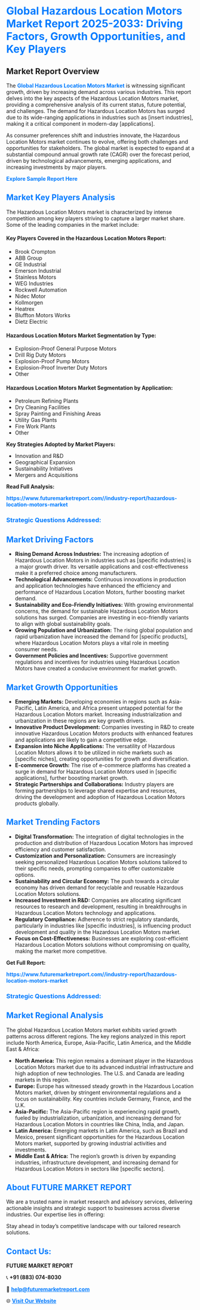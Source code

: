 <h1 style="color: #007BFF;">Global Hazardous Location Motors Market Report 2025-2033: Driving Factors, Growth Opportunities, and Key Players</h1>

<section id="overview">
<h2>Market Report Overview</h2>
<p>The <a href="https://www.futuremarketreport.com//industry-report/hazardous-location-motors-market" style="color: #007BFF; text-decoration: none;"><strong>Global Hazardous Location Motors Market</strong></a> is witnessing significant growth, driven by increasing demand across various industries. This report delves into the key aspects of the Hazardous Location Motors market, providing a comprehensive analysis of its current status, future potential, and challenges. The demand for Hazardous Location Motors has surged due to its wide-ranging applications in industries such as [insert industries], making it a critical component in modern-day [applications].</p>
<p>As consumer preferences shift and industries innovate, the Hazardous Location Motors market continues to evolve, offering both challenges and opportunities for stakeholders. The global market is expected to expand at a substantial compound annual growth rate (CAGR) over the forecast period, driven by technological advancements, emerging applications, and increasing investments by major players.</p>
</section>

<section id="overview">
<p><a href="https://www.futuremarketreport.com//request-sample/reportId=90856" style="color: #007BFF; text-decoration: none;"><strong>Explore Sample Report Here</strong></a></p>
</section>

<section id="key-players">
<h2 style="color: #007BFF;">Market Key Players Analysis</h2>
<p>The Hazardous Location Motors market is characterized by intense competition among key players striving to capture a larger market share. Some of the leading companies in the market include:</p>
<h4>Key Players Covered in the Hazardous Location Motors Report:</h4>
<ul><li>Brook Crompton</li><li>ABB Group</li><li>GE Industrial</li><li>Emerson Industrial</li><li>Stainless Motors</li><li>WEG Industries</li><li>Rockwell Automation</li><li>Nidec Motor</li><li>Kollmorgen</li><li>Heatrex</li><li>Bluffton Motors Works</li><li>Dietz Electric</li></ul>
<h4>Hazardous Location Motors Market Segmentation by Type:</h4>
<ul><li>Explosion-Proof General Purpose Motors</li><li>Drill Rig Duty Motors</li><li>Explosion-Proof Pump Motors</li><li>Explosion-Proof Inverter Duty Motors</li><li>Other</li></ul>

<h4>Hazardous Location Motors Market Segmentation by Application:</h4>
<ul><li>Petroleum Refining Plants</li><li>Dry Cleaning Facilities</li><li>Spray Painting and Finishing Areas</li><li>Utility Gas Plants</li><li>Fire Work Plants</li><li>Other</li></ul>
<p><strong>Key Strategies Adopted by Market Players:</strong></p>
<ul>
<li>Innovation and R&D</li>
<li>Geographical Expansion</li>
<li>Sustainability Initiatives</li>
<li>Mergers and Acquisitions</li>
</ul>
</section>

<section>
<p><strong>Read Full Analysis: </strong></p><a href="https://www.futuremarketreport.com//industry-report/hazardous-location-motors-market" style="color: #007BFF; text-decoration: none;"><strong>https://www.futuremarketreport.com//industry-report/hazardous-location-motors-market</strong></a>
<h3 style="color: #007BFF;">Strategic Questions Addressed:</h3>
</section>

<section id="driving-factors">
<h2 style="color: #007BFF;">Market Driving Factors</h2>
<ul>
<li><strong>Rising Demand Across Industries:</strong> The increasing adoption of Hazardous Location Motors in industries such as [specific industries] is a major growth driver. Its versatile applications and cost-effectiveness make it a preferred choice among manufacturers.</li>
<li><strong>Technological Advancements:</strong> Continuous innovations in production and application technologies have enhanced the efficiency and performance of Hazardous Location Motors, further boosting market demand.</li>
<li><strong>Sustainability and Eco-Friendly Initiatives:</strong> With growing environmental concerns, the demand for sustainable Hazardous Location Motors solutions has surged. Companies are investing in eco-friendly variants to align with global sustainability goals.</li>
<li><strong>Growing Population and Urbanization:</strong> The rising global population and rapid urbanization have increased the demand for [specific products], where Hazardous Location Motors plays a vital role in meeting consumer needs.</li>
<li><strong>Government Policies and Incentives:</strong> Supportive government regulations and incentives for industries using Hazardous Location Motors have created a conducive environment for market growth.</li>
</ul>
</section>

<section id="growth-opportunities">
<h2 style="color: #007BFF;">Market Growth Opportunities</h2>
<ul>
<li><strong>Emerging Markets:</strong> Developing economies in regions such as Asia-Pacific, Latin America, and Africa present untapped potential for the Hazardous Location Motors market. Increasing industrialization and urbanization in these regions are key growth drivers.</li>
<li><strong>Innovative Product Development:</strong> Companies investing in R&D to create innovative Hazardous Location Motors products with enhanced features and applications are likely to gain a competitive edge.</li>
<li><strong>Expansion into Niche Applications:</strong> The versatility of Hazardous Location Motors allows it to be utilized in niche markets such as [specific niches], creating opportunities for growth and diversification.</li>
<li><strong>E-commerce Growth:</strong> The rise of e-commerce platforms has created a surge in demand for Hazardous Location Motors used in [specific applications], further boosting market growth.</li>
<li><strong>Strategic Partnerships and Collaborations:</strong> Industry players are forming partnerships to leverage shared expertise and resources, driving the development and adoption of Hazardous Location Motors products globally.</li>
</ul>
</section>

<section id="trending-factors">
<h2 style="color: #007BFF;">Market Trending Factors</h2>
<ul>
<li><strong>Digital Transformation:</strong> The integration of digital technologies in the production and distribution of Hazardous Location Motors has improved efficiency and customer satisfaction.</li>
<li><strong>Customization and Personalization:</strong> Consumers are increasingly seeking personalized Hazardous Location Motors solutions tailored to their specific needs, prompting companies to offer customizable options.</li>
<li><strong>Sustainability and Circular Economy:</strong> The push towards a circular economy has driven demand for recyclable and reusable Hazardous Location Motors solutions.</li>
<li><strong>Increased Investment in R&D:</strong> Companies are allocating significant resources to research and development, resulting in breakthroughs in Hazardous Location Motors technology and applications.</li>
<li><strong>Regulatory Compliance:</strong> Adherence to strict regulatory standards, particularly in industries like [specific industries], is influencing product development and quality in the Hazardous Location Motors market.</li>
<li><strong>Focus on Cost-Effectiveness:</strong> Businesses are exploring cost-efficient Hazardous Location Motors solutions without compromising on quality, making the market more competitive.</li>
</ul>
</section>

<section>
<p><strong>Get Full Report: </strong></p><a href="https://www.futuremarketreport.com//industry-report/hazardous-location-motors-market" style="color: #007BFF; text-decoration: none;"><strong>https://www.futuremarketreport.com//industry-report/hazardous-location-motors-market</strong></a>
<h3 style="color: #007BFF;">Strategic Questions Addressed:</h3>
</section>


<section id="regional-analysis">
<h2 style="color: #007BFF;">Market Regional Analysis</h2>
<p>The global Hazardous Location Motors market exhibits varied growth patterns across different regions. The key regions analyzed in this report include North America, Europe, Asia-Pacific, Latin America, and the Middle East & Africa:</p>
<ul>
<li><strong>North America:</strong> This region remains a dominant player in the Hazardous Location Motors market due to its advanced industrial infrastructure and high adoption of new technologies. The U.S. and Canada are leading markets in this region.</li>
<li><strong>Europe:</strong> Europe has witnessed steady growth in the Hazardous Location Motors market, driven by stringent environmental regulations and a focus on sustainability. Key countries include Germany, France, and the U.K.</li>
<li><strong>Asia-Pacific:</strong> The Asia-Pacific region is experiencing rapid growth, fueled by industrialization, urbanization, and increasing demand for Hazardous Location Motors in countries like China, India, and Japan.</li>
<li><strong>Latin America:</strong> Emerging markets in Latin America, such as Brazil and Mexico, present significant opportunities for the Hazardous Location Motors market, supported by growing industrial activities and investments.</li>
<li><strong>Middle East & Africa:</strong> The region’s growth is driven by expanding industries, infrastructure development, and increasing demand for Hazardous Location Motors in sectors like [specific sectors].</li>
</ul>
</section>

<footer>
<h2 style="color: #007BFF;">About FUTURE MARKET REPORT</h2>
<p>We are a trusted name in market research and advisory services, delivering actionable insights and strategic support to businesses across diverse industries. Our expertise lies in offering:</p>

<p>Stay ahead in today’s competitive landscape with our tailored research solutions.</p>

<h2 style="color: #007BFF;">Contact Us:</h2>
<p><strong>FUTURE MARKET REPORT</strong></p>
<p>📞 <strong>+91 (883) 074-8030</strong></p>
<p>📧 <strong><a href="mailto:help@futuremarketreport.com" style="color: #007BFF;">help@futuremarketreport.com</a></strong></p>
<p>🌐 <strong><a href="https://www.futuremarketreport.com/" style="color: #007BFF;">Visit Our Website</a></strong></p>
</footer>